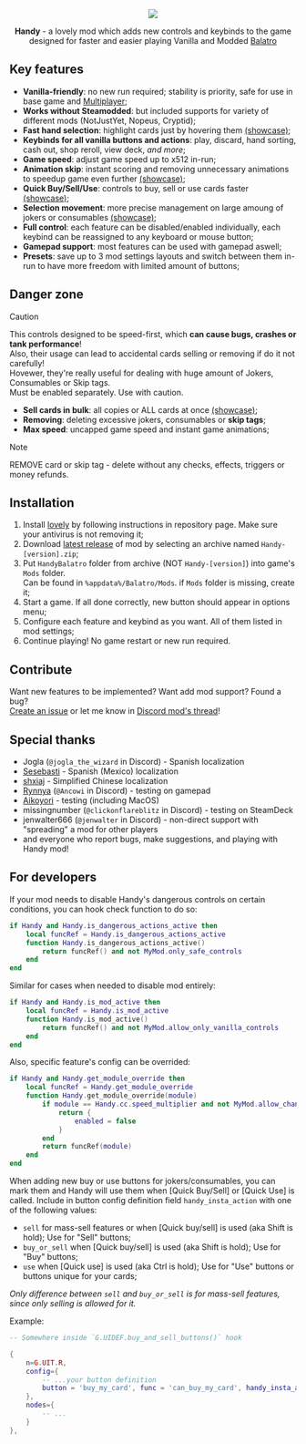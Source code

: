 <p align="center">
    <img src="https://github.com/user-attachments/assets/128aa4d1-55c5-401c-b144-52f640f512ff">
</p>

<p align="center">
    <b>Handy</b> - a lovely mod which adds new controls and keybinds to the game<br/>designed for faster and easier playing Vanilla and Modded <a href="https://store.steampowered.com/app/2379780/Balatro/" target="_blank">Balatro</a>
</p>

## Key features

-   **Vanilla-friendly**: no new run required; stability is priority, safe for use in base game and [Multiplayer](https://github.com/Balatro-Multiplayer/BalatroMultiplayer);
-   **Works without Steamodded**: but included supports for variety of different mods (NotJustYet, Nopeus, Cryptid);
-   **Fast hand selection**: highlight cards just by hovering them [(showcase)](https://www.youtube.com/watch?v=wPoW-uVKMt0);
-   **Keybinds for all vanilla buttons and actions**: play, discard, hand sorting, cash out, shop reroll, view deck, *and more*;
-   **Game speed**: adjust game speed up to x512 in-run;
-   **Animation skip**: instant scoring and removing unnecessary animations to speedup game even further [(showcase)](https://www.youtube.com/watch?v=CRxGXIhjW3s);
-   **Quick Buy/Sell/Use**: controls to buy, sell or use cards faster [(showcase)](https://www.youtube.com/watch?v=s1YnNI0W27k);
-   **Selection movement**: more precise management on large amoung of jokers or consumables [(showcase)](https://www.youtube.com/watch?v=E0wz5qP22CA);
-   **Full control**: each feature can be disabled/enabled individually, each keybind can be reassigned to any keyboard or mouse button;
-   **Gamepad support**: most features can be used with gamepad aswell;
-   **Presets**: save up to 3 mod settings layouts and switch between them in-run to have more freedom with limited amount of buttons;

## Danger zone

> [!CAUTION]
> This controls designed to be speed-first, which **can cause bugs, crashes or tank performance**!<br/>
> Also, their usage can lead to accidental cards selling or removing if do it not carefully!<br/>
> Hovewer, they're really useful for dealing with huge amount of Jokers, Consumables or Skip tags.<br/>
> Must be enabled separately. Use with caution.

-   **Sell cards in bulk**: all copies or ALL cards at once [(showcase)](https://www.youtube.com/watch?v=mE1R6xTKcaE);
-   **Removing**: deleting excessive jokers, consumables or __skip tags__;
-   **Max speed**: uncapped game speed and instant game animations;

> [!NOTE]
> REMOVE card or skip tag - delete without any checks, effects, triggers or money refunds.

## Installation

1. Install [lovely](https://github.com/ethangreen-dev/lovely-injector) by following instructions in repository page. Make sure your antivirus is not removing it;
2. Download [latest release](https://github.com/SleepyG11/HandyBalatro/releases/latest) of mod by selecting an archive named `Handy-[version].zip`; 
3. Put `HandyBalatro` folder from archive (NOT `Handy-[version]`) into game's `Mods` folder.<br/> 
   Can be found in `%appdata%/Balatro/Mods`. if `Mods` folder is missing, create it;
4. Start a game. If all done correctly, new button should appear in options menu;
5. Configure each feature and keybind as you want. All of them listed in mod settings;
6. Continue playing! No game restart or new run required.

## Contribute

Want new features to be implemented? Want add mod support? Found a bug?<br/>
[Create an issue](https://github.com/SleepyG11/HandyBalatro/issues/) or let me know in [Discord mod's thread](https://discord.com/channels/1116389027176787968/1270746376312979456)!

## Special thanks

- Jogla (`@jogla_the_wizard` in Discord) - Spanish localization
- [Sesebasti](https://github.com/sesebasti) - Spanish (Mexico) localization
- [shxiaj](https://github.com/shxiaj) - Simplified Chinese localization
- [Rynnya](https://github.com/Rynnya) (`@Ancowi` in Discord) - testing on gamepad
- [Aikoyori](https://github.com/Aikoyori) - testing (including MacOS)
- missingnumber (`@clickonflareblitz` in Discord) - testing on SteamDeck
- jenwalter666 (`@jenwalter` in Discord) - non-direct support with "spreading" a mod for other players
- and everyone who report bugs, make suggestions, and playing with Handy mod!

## For developers

If your mod needs to disable Handy's dangerous controls on certain conditions, you can hook check function to do so:

```lua
if Handy and Handy.is_dangerous_actions_active then
    local funcRef = Handy.is_dangerous_actions_active
    function Handy.is_dangerous_actions_active()
        return funcRef() and not MyMod.only_safe_controls
    end
end
```

Similar for cases when needed to disable mod entirely:

```lua
if Handy and Handy.is_mod_active then
    local funcRef = Handy.is_mod_active
    function Handy.is_mod_active()
        return funcRef() and not MyMod.allow_only_vanilla_controls
    end
end
```

Also, specific feature's config can be overrided:

```lua
if Handy and Handy.get_module_override then
    local funcRef = Handy.get_module_override
    function Handy.get_module_override(module)
        if module == Handy.cc.speed_multiplier and not MyMod.allow_change_game_speed then
            return {
                enabled = false
            }
        end
        return funcRef(module)
    end
end
```

When adding new buy or use buttons for jokers/consumables, you can mark them and Handy will use them when [Quick Buy/Sell] or [Quick Use] is called.
Include in button config definition field `handy_insta_action` with one of the following values:
- `sell` for mass-sell features or when [Quick buy/sell] is used (aka Shift is hold); Use for "Sell" buttons;
- `buy_or_sell` when [Quick buy/sell] is used (aka Shift is hold); Use for "Buy" buttons;
- `use` when [Quick use] is used (aka Ctrl is hold); Use for "Use" buttons or buttons unique for your cards;

*Only difference between `sell` and `buy_or_sell` is for mass-sell features, since only selling is allowed for it.*

Example:
```lua
-- Somewhere inside `G.UIDEF.buy_and_sell_buttons()` hook

{
    n=G.UIT.R,
    config={
        -- ...your button definition
        button = 'buy_my_card', func = 'can_buy_my_card', handy_insta_action = 'buy_or_sell'
    },
    nodes={
        -- ...
    }
},
```
